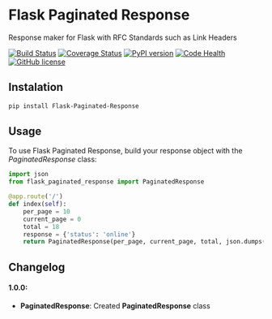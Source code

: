 # Flask Paginated Response

Response maker for Flask with RFC Standards such as Link Headers

[![Build Status](https://travis-ci.org/vrcmarcos/flask-paginated-response.svg?branch=master)](https://travis-ci.org/vrcmarcos/flask-paginated-response) [![Coverage Status](https://coveralls.io/repos/github/vrcmarcos/flask-paginated-response/badge.svg?branch=master)](https://coveralls.io/github/vrcmarcos/flask-paginated-response?branch=master) [![PyPI version](https://badge.fury.io/py/Flask-Paginated-Response.svg)](https://badge.fury.io/py/Flask-Paginated-Response) [![Code Health](https://landscape.io/github/vrcmarcos/flask-paginated-response/master/landscape.svg?style=flat)](https://landscape.io/github/vrcmarcos/flask-paginated-response/master) [![GitHub license](https://img.shields.io/badge/license-MIT-blue.svg)](https://raw.githubusercontent.com/vrcmarcos/flask-paginated-response/master/LICENSE)

## Instalation

```bash
pip install Flask-Paginated-Response
```

## Usage

To use Flask Paginated Response, build your response object with the *PaginatedResponse* class:

```python
import json
from flask_paginated_response import PaginatedResponse

@app.route('/')
def index(self):
	per_page = 10
    current_page = 0
    total = 18
    response = {'status': 'online'}
	return PaginatedResponse(per_page, current_page, total, json.dumps(response))
```

## Changelog

#### 1.0.0:
- **PaginatedResponse**: Created **PaginatedResponse** class